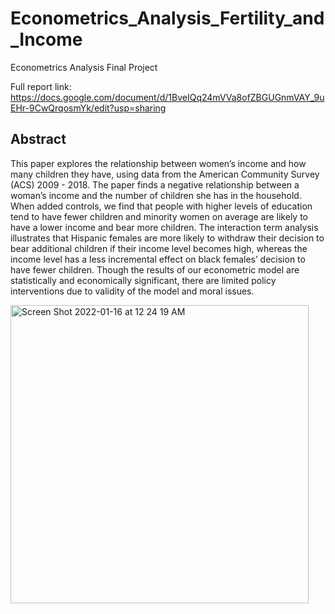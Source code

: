 # Econometrics_Analysis_Fertility_and_Income
Econometrics Analysis Final Project

Full report link: https://docs.google.com/document/d/1BveIQq24mVVa8ofZBGUGnmVAY_9uEHr-9CwQrqosmYk/edit?usp=sharing

## Abstract 

This paper explores the relationship between women’s income and how many children they have, using data from the American Community Survey (ACS) 2009 - 2018. The paper finds a negative relationship between a woman’s income and the number of children she has in the household. When added controls, we find that people with higher levels of education tend to have fewer children and minority women on average are likely to have a lower income and bear more children. The interaction term analysis illustrates that Hispanic females are more likely to withdraw their decision to bear additional children if their income level becomes high, whereas the income level has a less incremental effect on black females’ decision to have fewer children. Though the results of our econometric model are statistically and economically significant, there are limited policy interventions due to validity of the model and moral issues. 


<img width="477" alt="Screen Shot 2022-01-16 at 12 24 19 AM" src="https://user-images.githubusercontent.com/93837295/149648419-3c1db8af-06d5-4b5d-b54a-e5feec78be7b.png">
